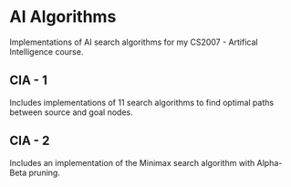 # AI Algorithms

Implementations of AI search algorithms for my CS2007 - Artifical Intelligence course.

## CIA - 1

Includes implementations of 11 search algorithms to find optimal paths between source and goal nodes.

## CIA - 2

Includes an implementation of the Minimax search algorithm with Alpha-Beta pruning. 